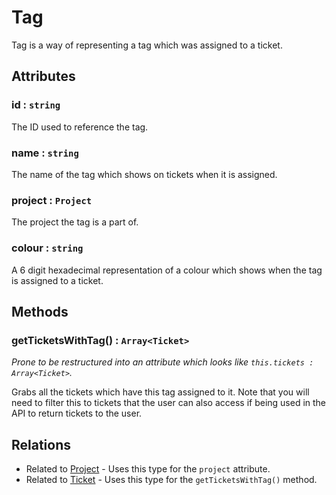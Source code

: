 # Tag

Tag is a way of representing a tag which was assigned to a ticket.

## Attributes

### id : `string`

The ID used to reference the tag.

### name : `string`

The name of the tag which shows on tickets when it is assigned.

### project : `Project`

The project the tag is a part of.

### colour : `string`

A 6 digit hexadecimal representation of a colour which shows when the tag is assigned to a ticket.

## Methods

### getTicketsWithTag() : `Array<Ticket>`

_Prone to be restructured into an attribute which looks like `this.tickets : Array<Ticket>`._

Grabs all the tickets which have this tag assigned to it. Note that you will need to filter this to tickets that the user can also access if being used in the API to return tickets to the user.

## Relations

-   Related to [Project](./project.md) - Uses this type for the `project` attribute.
-   Related to [Ticket](./ticket.md) - Uses this type for the `getTicketsWithTag()` method.
